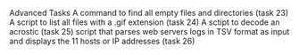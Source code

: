 Advanced Tasks
A command to find all  empty files and directories (task 23)
A script to list all files with a .gif extension (task 24)
A sctipt to decode an acrostic (task 25)
script that parses web servers logs in TSV format as input and displays the 11 hosts or IP addresses (task 26) 
